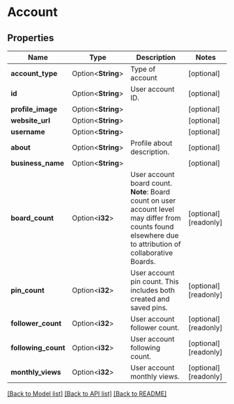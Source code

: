 # Account

## Properties

Name | Type | Description | Notes
------------ | ------------- | ------------- | -------------
**account_type** | Option<**String**> | Type of account | [optional]
**id** | Option<**String**> | User account ID. | [optional]
**profile_image** | Option<**String**> |  | [optional]
**website_url** | Option<**String**> |  | [optional]
**username** | Option<**String**> |  | [optional]
**about** | Option<**String**> | Profile about description. | [optional]
**business_name** | Option<**String**> |  | [optional]
**board_count** | Option<**i32**> | User account board count.<br/>**Note**: Board count on user account level may differ from counts found elsewhere due to attribution of collaborative Boards. | [optional][readonly]
**pin_count** | Option<**i32**> | User account pin count. This includes both created and saved pins. | [optional][readonly]
**follower_count** | Option<**i32**> | User account follower count. | [optional][readonly]
**following_count** | Option<**i32**> | User account following count. | [optional][readonly]
**monthly_views** | Option<**i32**> | User account monthly views. | [optional][readonly]

[[Back to Model list]](../README.md#documentation-for-models) [[Back to API list]](../README.md#documentation-for-api-endpoints) [[Back to README]](../README.md)


